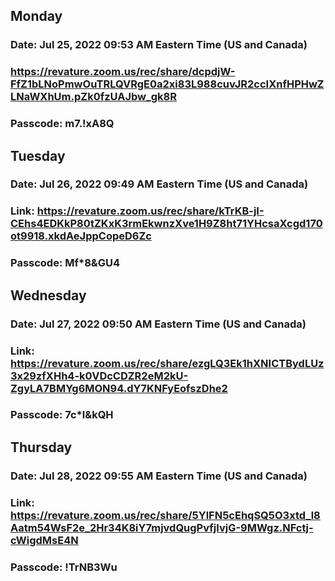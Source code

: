 ## Monday
### Date: Jul 25, 2022 09:53 AM Eastern Time (US and Canada)
### https://revature.zoom.us/rec/share/dcpdjW-FfZ1bLNoPmwOuTRLQVRgE0a2xi83L988cuvJR2ccIXnfHPHwZLNaWXhUm.pZk0fzUAJbw_gk8R
### Passcode: m7.!xA8Q

## Tuesday
### Date: Jul 26, 2022 09:49 AM Eastern Time (US and Canada)
### Link: https://revature.zoom.us/rec/share/kTrKB-jI-CEhs4EDKkP80tZKxK3rmEkwnzXve1H9Z8ht71YHcsaXcgd170ot9918.xkdAeJppCopeD6Zc
### Passcode: Mf*8&GU4

## Wednesday
### Date: Jul 27, 2022 09:50 AM Eastern Time (US and Canada)
### Link: https://revature.zoom.us/rec/share/ezgLQ3Ek1hXNICTBydLUz3x29zfXHh4-k0VDcCDZR2eM2kU-ZgyLA7BMYg6MON94.dY7KNFyEofszDhe2
### Passcode: 7c*l&kQH

## Thursday
### Date: Jul 28, 2022 09:55 AM Eastern Time (US and Canada)
### Link: https://revature.zoom.us/rec/share/5YlFN5cEhqSQ5O3xtd_l8Aatm54WsF2e_2Hr34K8iY7mjvdQugPvfjlvjG-9MWgz.NFctj-cWigdMsE4N
### Passcode: !TrNB3Wu